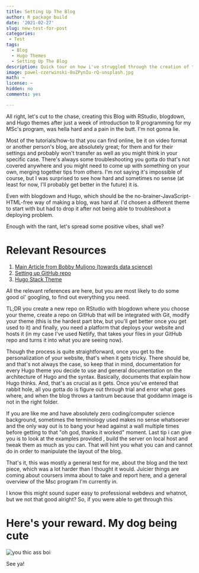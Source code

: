```yaml
---
title: Setting Up The Blog
author: R package build
date: '2021-02-27'
slug: new-test-for-post
categories:
 - Test
tags:
  - Blog
  - Hugo Themes
  - Setting Up The Blog
description: Quick tour on how i've struggled through the creation of this blog
image: pawel-czerwinski-8uZPynIu-rQ-unsplash.jpg 
math: ~
license: ~
hidden: no
comments: yes

---
```

All right, let's cut to the chase, creating this Blog with RStudio, blogdown, and Hugo themes after just a week of introduction to R programming for my MSc's program, was hella hard and a pain in the butt. I'm not gonna lie. 

Most of the tutorials/how-to that you can find online, be it on video format or another person's blog, are absolutely great; for them and for their settings and probably won't transfer as well as you might think in your specific case. There's always some troubleshooting you gotta do that's not covered anywhere and you might need to come up with something on your own, merging together tips from others. I'm not saying it's impossible of course, but I was surprised to see how hard and sometimes no sense (at least for now, I'll probably get better in the future) it is.

Even with blogdown and Hugo, which should be the no-brainer-JavaScript-HTML-free way of making a blog, was hard af. I'd chosen a different theme to start with but had to drop it after not being able to troubleshoot a deploying problem. 

Enough with the rant, let's spread some positive vibes, shall we?

# Relevant Resources
1. [Main Article from Bobby Muljono (towards data science)](https://towardsdatascience.com/a-data-analysts-guide-to-creating-your-personal-website-with-r-f0079ba9b81c)  
2. [Setting up GitHub repo](https://medium.com/@aklson_DS/how-to-properly-setup-your-github-repository-mac-version-3a8047b899e5)  
3. [Hugo Stack Theme](https://themes.gohugo.io/hugo-theme-stack/)
  
  
    
All the relevant references are here, but you are most likely to do some good ol' googling, to find out everything you need.

TL;DR you create a new repo on RStudio with blogdown where you choose your theme, create a repo on GitHub that will be integrated with Git, modify your theme (this is the hardest part btw, but you'll get better once you get used to it) and finally, you need a platform that deploys your website and hosts it (in my case I've used Netlify, that takes your files in your GitHub repo and turns it into what you are seeing now).

Though the process is quite straightforward, once you get to the personalization of your website, that's when it gets tricky. There should be, and that's not always the case, so keep that in mind, documentation for every Hugo theme you decide to use and general documentation on the architecture of Hugo and the syntax. Basically, documents that explain how Hugo thinks. And, that's as crucial as it gets. Once you've entered that rabbit hole, all you gotta do is figure out through trial and error what goes where, and when the blog throws a tantrum because that goddamn image is not in the right folder.  

If you are like me and have absolutely zero coding/computer science background, sometimes the terminology used makes no sense whatsoever and the only way out is to bang your head against a wall multiple times before getting to that "oh god, thanks it worked" moment. Last tip i can give you is to look at the examples provided , build the server on local host and tweak them as much as you can. That will hint you what you can and cannot do in order to manipulate the layout of the blog.


That's it, this was mostly a general test for me, about the blog and the text piece, which was a lot harder than I thought it would. Juicier things are coming about coursers imma about to take and report here, and a general overview of the Msc program I'm currently in.

I know this might sound super easy to professional webdevs and whatnot, but we not that good alright? So, if you were able to get through this  

# Here's your reward. My dog being cute
![you thic ass boi](morris_dog.png)

See ya!
